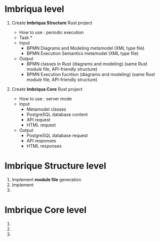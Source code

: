 # Imbriqua level

1. Create __Imbriqua Structure__ Rust project
    * How to use : periodic execution
    * Task
        * 
    * Input
        * BPMN Diagrams and Modeling metamodel (XML type file)
        * BPMN Execution Semantics metamodel (XML type file)
    * Output
        * BPMN classes in Rust (diagrams and modeling) (same Rust module file, API-friendly structure)
        * BPMN Execution fucntion (diagrams and modeling) (same Rust module file, API-friendly structure)

2.  Create __Imbriqua Core__ Rust project
    * How to use : server mode
    * Input
        * Metamodel classes
        * PostgreSQL database content
        * API request
        * HTML request
    * Output
        * PostgreSQL database request
        * API responses
        * HTML responses


# Imbrique Structure level

1. Implement __module file__ generation
2. Implement
3. 


# Imbrique Core level

1. 
2. 
3. 